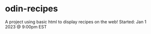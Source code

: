 # odin-recipes
A project using basic html to display recipes on the web!
Started: Jan 1 2023 @ 9:00pm EST
